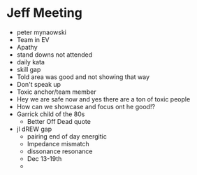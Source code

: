 # Jeff Meeting

- peter mynaowski
- Team in EV
- Apathy
- stand downs not attended
- daily kata
- skill gap
- Told area was good and not showing that way
- Don't speak up
- Toxic anchor/team member
- Hey we are safe now and yes there are a ton of toxic people
- How can we showcase and focus ont he good!?
- Garrick child of the 80s
  - Better Off Dead quote
- jl dREW gap
  - pairing end of day energitic
  - Impedance mismatch
  - dissonance resonance
  - Dec 13-19th
  - 